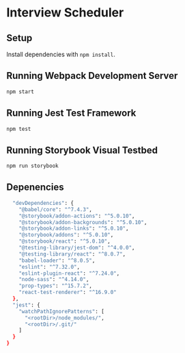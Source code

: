 # Interview Scheduler

## Setup

Install dependencies with `npm install`.

## Running Webpack Development Server

```sh
npm start
```

## Running Jest Test Framework

```sh
npm test
```

## Running Storybook Visual Testbed

```sh
npm run storybook
```


## Depenencies
```sh
  "devDependencies": {
    "@babel/core": "^7.4.3",
    "@storybook/addon-actions": "^5.0.10",
    "@storybook/addon-backgrounds": "^5.0.10",
    "@storybook/addon-links": "^5.0.10",
    "@storybook/addons": "^5.0.10",
    "@storybook/react": "^5.0.10",
    "@testing-library/jest-dom": "^4.0.0",
    "@testing-library/react": "^8.0.7",
    "babel-loader": "^8.0.5",
    "eslint": "^7.32.0",
    "eslint-plugin-react": "^7.24.0",
    "node-sass": "^4.14.0",
    "prop-types": "^15.7.2",
    "react-test-renderer": "^16.9.0"
  },
  "jest": {
    "watchPathIgnorePatterns": [
      "<rootDir>/node_modules/",
      "<rootDir>/.git/"
    ]
  }
}
```
